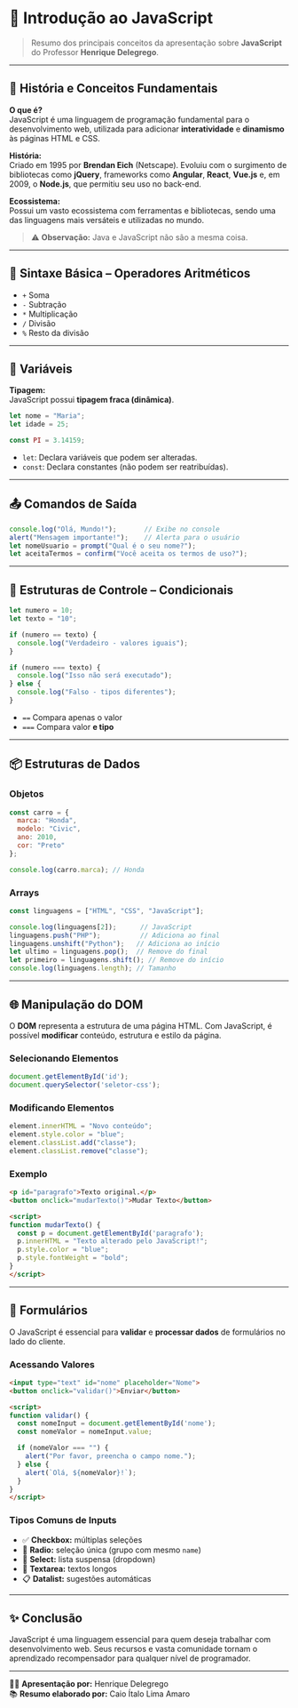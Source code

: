 
# 📘 Introdução ao JavaScript

> Resumo dos principais conceitos da apresentação sobre **JavaScript** do Professor **Henrique Delegrego**.

---

## 🧠 História e Conceitos Fundamentais

**O que é?**  
JavaScript é uma linguagem de programação fundamental para o desenvolvimento web, utilizada para adicionar **interatividade** e **dinamismo** às páginas HTML e CSS.

**História:**  
Criado em 1995 por **Brendan Eich** (Netscape). Evoluiu com o surgimento de bibliotecas como **jQuery**, frameworks como **Angular**, **React**, **Vue.js** e, em 2009, o **Node.js**, que permitiu seu uso no back-end.

**Ecossistema:**  
Possui um vasto ecossistema com ferramentas e bibliotecas, sendo uma das linguagens mais versáteis e utilizadas no mundo.

> ⚠️ **Observação:** Java e JavaScript não são a mesma coisa.

---

## 🧮 Sintaxe Básica – Operadores Aritméticos

- `+` Soma  
- `-` Subtração  
- `*` Multiplicação  
- `/` Divisão  
- `%` Resto da divisão  

---

## 📝 Variáveis

**Tipagem:**  
JavaScript possui **tipagem fraca (dinâmica)**.

```javascript
let nome = "Maria";
let idade = 25;

const PI = 3.14159;
```

- `let`: Declara variáveis que podem ser alteradas.  
- `const`: Declara constantes (não podem ser reatribuídas).

---

## 📤 Comandos de Saída

```javascript
console.log("Olá, Mundo!");       // Exibe no console
alert("Mensagem importante!");    // Alerta para o usuário
let nomeUsuario = prompt("Qual é o seu nome?");
let aceitaTermos = confirm("Você aceita os termos de uso?");
```

---

## 🔀 Estruturas de Controle – Condicionais

```javascript
let numero = 10;
let texto = "10";

if (numero == texto) {
  console.log("Verdadeiro - valores iguais");
}

if (numero === texto) {
  console.log("Isso não será executado");
} else {
  console.log("Falso - tipos diferentes");
}
```

- `==` Compara apenas o valor  
- `===` Compara valor **e tipo**

---

## 📦 Estruturas de Dados

### Objetos

```javascript
const carro = {
  marca: "Honda",
  modelo: "Civic",
  ano: 2010,
  cor: "Preto"
};

console.log(carro.marca); // Honda
```

### Arrays

```javascript
const linguagens = ["HTML", "CSS", "JavaScript"];

console.log(linguagens[2]);      // JavaScript
linguagens.push("PHP");          // Adiciona ao final
linguagens.unshift("Python");   // Adiciona ao início
let ultimo = linguagens.pop();  // Remove do final
let primeiro = linguagens.shift(); // Remove do início
console.log(linguagens.length); // Tamanho
```

---

## 🌐 Manipulação do DOM

O **DOM** representa a estrutura de uma página HTML. Com JavaScript, é possível **modificar** conteúdo, estrutura e estilo da página.

### Selecionando Elementos

```javascript
document.getElementById('id');
document.querySelector('seletor-css');
```

### Modificando Elementos

```javascript
element.innerHTML = "Novo conteúdo";
element.style.color = "blue";
element.classList.add("classe");
element.classList.remove("classe");
```

### Exemplo

```html
<p id="paragrafo">Texto original.</p>
<button onclick="mudarTexto()">Mudar Texto</button>

<script>
function mudarTexto() {
  const p = document.getElementById('paragrafo');
  p.innerHTML = "Texto alterado pelo JavaScript!";
  p.style.color = "blue";
  p.style.fontWeight = "bold";
}
</script>
```

---

## 🧾 Formulários

O JavaScript é essencial para **validar** e **processar dados** de formulários no lado do cliente.

### Acessando Valores

```html
<input type="text" id="nome" placeholder="Nome">
<button onclick="validar()">Enviar</button>

<script>
function validar() {
  const nomeInput = document.getElementById('nome');
  const nomeValor = nomeInput.value;

  if (nomeValor === "") {
    alert("Por favor, preencha o campo nome.");
  } else {
    alert(`Olá, ${nomeValor}!`);
  }
}
</script>
```

### Tipos Comuns de Inputs

- ✅ **Checkbox:** múltiplas seleções
- 🔘 **Radio:** seleção única (grupo com mesmo `name`)
- 🔽 **Select:** lista suspensa (dropdown)
- 📝 **Textarea:** textos longos
- 📋 **Datalist:** sugestões automáticas

---

## ✨ Conclusão

JavaScript é uma linguagem essencial para quem deseja trabalhar com desenvolvimento web. Seus recursos e vasta comunidade tornam o aprendizado recompensador para qualquer nível de programador.

---

👨‍🏫 **Apresentação por:** Henrique Delegrego  
📚 **Resumo elaborado por:** Caio Ítalo Lima Amaro  
